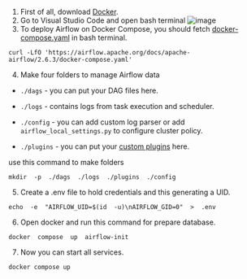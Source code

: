  1. First of all, download [Docker](https://www.docker.com/products/docker-desktop/).
 2. Go to Visual Studio Code and open bash terminal 
![image](https://github.com/mphothanachai/Workshop-data-engineer-/assets/137395742/0abb405b-5e82-458b-be2e-26b2bac7425c)
3. To deploy Airflow on Docker Compose, you should fetch [docker-compose.yaml](https://airflow.apache.org/docs/apache-airflow/2.6.3/docker-compose.yaml) in bash terminal.
```
curl -LfO 'https://airflow.apache.org/docs/apache-airflow/2.6.3/docker-compose.yaml'
```
4. Make four folders to manage Airflow data
-   `./dags`  - you can put your DAG files here.
    
-   `./logs`  - contains logs from task execution and scheduler.
    
-   `./config`  - you can add custom log parser or add  `airflow_local_settings.py`  to configure cluster policy.
    
-   `./plugins`  - you can put your  [custom plugins](https://airflow.apache.org/docs/apache-airflow/stable/authoring-and-scheduling/plugins.html)  here.

use this command to make folders
```
mkdir  -p  ./dags  ./logs  ./plugins  ./config
```
5. Create a .env file to hold credentials and this generating a UID.
```
echo  -e  "AIRFLOW_UID=$(id  -u)\nAIRFLOW_GID=0"  >  .env
```
6. Open docker and run this command for prepare database.
```
docker  compose  up  airflow-init
```
7. Now you can start all services.
```
docker compose up
```

